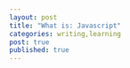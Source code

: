```yaml
---
layout: post
title: "What is: Javascript" 
categories: writing,learning
post: true
published: true
---
```

